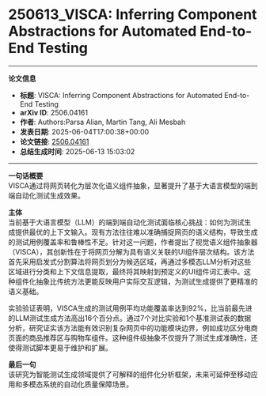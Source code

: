 # 250613_VISCA: Inferring Component Abstractions for Automated End-to-End Testing

---
**论文信息**

- **标题**: VISCA: Inferring Component Abstractions for Automated End-to-End Testing
- **arXiv ID**: 2506.04161
- **作者**: Authors:Parsa Alian, Martin Tang, Ali Mesbah
- **发表日期**: 2025-06-04T17:00:38+00:00
- **论文链接**: [2506.04161](https://arxiv.org/abs/2506.04161)
- **总结生成时间**: 2025-06-13 15:03:02

---

**一句话概要**  
VISCA通过将网页转化为层次化语义组件抽象，显著提升了基于大语言模型的端到端自动化测试生成效果。

**主体**  
当前基于大语言模型（LLM）的端到端自动化测试面临核心挑战：如何为测试生成提供最优的上下文输入。现有方法往往难以准确捕捉网页的语义结构，导致生成的测试用例覆盖率和鲁棒性不足。针对这一问题，作者提出了视觉语义组件抽象器（VISCA），其创新性在于将网页分解为具有语义关联的UI组件层次结构。该方法首先采用启发式分割算法将网页划分为候选区域，再通过多模态LLM分析对这些区域进行分类和上下文信息提取，最终将其映射到预定义的UI组件词汇表中。这种组件化抽象比传统方法更能反映用户实际交互逻辑，为测试生成提供了更精准的语义基础。

实验验证表明，VISCA生成的测试用例平均功能覆盖率达到92%，比当前最先进的LLM测试生成方法高出16个百分点。通过7个对比实验和1个基准测试表的数据分析，研究证实该方法能有效识别复杂网页中的功能模块边界，例如成功区分电商页面的商品推荐区与购物车组件。这种组件级抽象不仅提升了测试生成准确性，还使得测试脚本更易于维护和扩展。

**最后一句**  
该研究为智能测试生成领域提供了可解释的组件化分析框架，未来可延伸至移动应用和多模态系统的自动化质量保障场景。